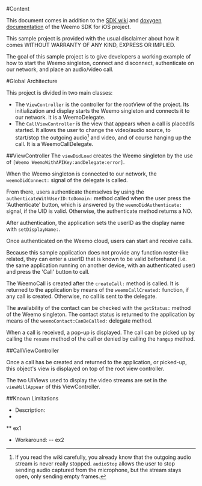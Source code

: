 #Content

This document comes in addition to the <a href='https://github.com/weemo/iOS-SDK/wiki'>SDK wiki</a> and <a href='http://docs.weemo.com/sdk/ios'>doxygen documentation</a> of the Weemo SDK for iOS project.

This sample project is provided with the usual disclaimer about how it comes WITHOUT WARRANTY OF ANY KIND, EXPRESS OR IMPLIED.

The goal of this sample project is to give developers a working example of how to start the Weemo singleton, connect and disconnect, authenticate on our network, and place an audio/video call.

#Global Architecture

This project is divided in two main classes:

* The `ViewController` is the controller for the rootView of the project. Its initialization and display starts the Weemo singleton and connects it to our network. It is a WeemoDelegate.
* The `CallViewController` is the view that appears when a call is placed/is started. It allows the user to change the video/audio source, to start/stop the outgoing audio[^1] and video, and of course hanging up the call. It is a WeemoCallDelegate.


##ViewController
The `viewDidLoad` creates the Weemo singleton by the use of `[Weemo WeemoWithAPIKey:andDelegate:error]`.

When the Weemo singleton is connected to our network, the `weemoDidConnect:` signal of the delegate is called. 

From there, users authenticate themselves by using the `authenticateWithUserID:toDomain:` method called when the user press the 'Authenticate' button, which is answered by the `weemoDidAuthenticate:` signal, if the UID is valid. Otherwise, the authenticate method returns a NO. 

After authentication, the application sets the userID as the display name with `setDisplayName:`.

Once authenticated on the Weemo cloud, users can start and receive calls.

Because this sample application does not provide any function roster-like related, they can enter a userID that is known to be valid beforehand (i.e. the same application running on another device, with an authenticated user) and press the 'Call' button to call.

The WeemoCall is created after the `createCall:` method is called. It is returned to the application by means of the `weemoCallCreated:` function, if any call is created. Otherwise, no call is sent to the delegate.

The availability of the contact can be checked with the `getStatus:` method of the Weemo singleton. The contact status is returned to the application by means of the `weemoContact:CanBeCalled:` delegate method.

When a call is received, a pop-up is displayed. The call can be picked up by calling the `resume` method of the call or denied by calling the `hangup` method.

##CallViewController

Once a call has be created and returned to the application, or picked-up, this object's view is displayed on top of the root view controller.

The two UIViews used to display the video streams are set in the `viewWillAppear` of this ViewController.

[^1]: If you read the wiki carefully, you already know that the outgoing audio stream is never really stopped. `audioStop` allows the user to stop sending audio captured from the microphone, but the stream stays open, only sending empty frames.

##Known Limitations

* Description:
*
** ex1
- Workaround:
-- ex2









